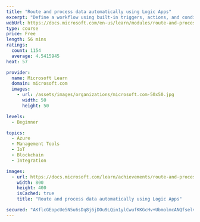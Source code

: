 ```yaml
---
title: "Route and process data automatically using Logic Apps"
excerpt: "Define a workflow using built-in triggers, actions, and conditional operators. Your workflow will run automatically when data is available, process the data in the cloud, record results in a database, and send email notifications."
webUrl: https://docs.microsoft.com/en-us/learn/modules/route-and-process-data-logic-apps/
type: course
price: Free
length: 56 mins
ratings:
  count: 1154
  average: 4.5415945
heat: 57

provider:
  name: Microsoft Learn
  domain: microsoft.com
  images:
    - url: /assets/images/organizations/microsoft.com-50x50.jpg
      width: 50
      height: 50

levels:
  - Beginner

topics:
  - Azure
  - Management Tools
  - IoT
  - Blockchain
  - Integration

images:
  - url: https://docs.microsoft.com/learn/achievements/route-and-process-data-logic-apps-social.png
    width: 800
    height: 400
    isCached: true
    title: "Route and process data automatically using Logic Apps"

secured: "AKflcGEopcUe5N5u6sDq8j6jDOu9LQin1ylCwufKKGcHv+UbmolmcANQfselvNFSCYFTy8prpjIisv5b60p5dvErDEbDD2tlop61+byJ5q3Ki5wQW/L25zDF5k/t91PPpm7KKxdcT32BsLAm+5xYaH189vgvJrRm7HtgsVT88riP1Sza5J0Z6GDpTvCxrAp7r/0DG8mLivlC8geHaYaNAwdjHxQLn2owPOvB35ixVzNYnn0UUsXkkNv4hKxES3iUVhb/QfRl1Kw59PlXLeDMkZXJKGBwpKQadEtf09Uo2Z5PX0Hs8gjfS1aeaKj06GVbNQrsBYuSA+lBrBvJw9J++ljj0tcfABcgWbO3XPuFaobk8B/O9N0Cr8qbE34/BpBihYWMmrdc3ywYMCg9dZjXmg==;XHjClXfCO8vNWrscwTfoxg=="
---
```


